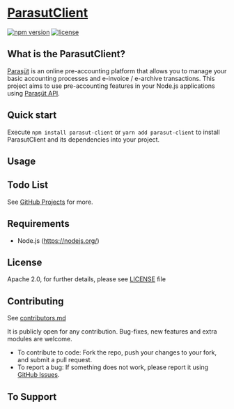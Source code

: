 # [ParasutClient](https://github.com/demirhancosku/parasut-nodejs-client)

[![npm version][npm-image]][npm-url]
[![license][license-image]][license-url]

## What is the ParasutClient?

[Paraşüt](https://https://www.parasut.com/) is an online pre-accounting platform that allows you to manage your basic accounting processes and e-invoice / e-archive transactions.
This project aims to use pre-accounting features in your Node.js applications using [Paraşüt API](https://apidocs.parasut.com).

## Quick start

Execute `npm install parasut-client` or `yarn add parasut-client` to install ParasutClient and its dependencies into your project.


## Usage


## Todo List

See [GitHub Projects](https://github.com/demirhancosku/parasut-nodejs-client/projects) for more.


## Requirements

* Node.js (https://nodejs.org/)


## License

Apache 2.0, for further details, please see [LICENSE](LICENSE) file


## Contributing

See [contributors.md](contributors.md)

It is publicly open for any contribution. Bug-fixes, new features and extra modules are welcome.

* To contribute to code: Fork the repo, push your changes to your fork, and submit a pull request.
* To report a bug: If something does not work, please report it using [GitHub Issues](https://github.com/demirhancosku/parasut-nodejs-client/issues).


## To Support

[npm-image]: https://img.shields.io/npm/v/parasut-client.svg?style=flat-square
[npm-download-image]: https://img.shields.io/npm/dt/parasut-client.svg?style=flat-square
[npm-url]: https://www.npmjs.com/package/parasut-client
[license-image]: https://img.shields.io/npm/l/parasut-client.svg?style=flat-square
[license-url]: https://github.com/demirhancosku/parasut-nodejs-client/blob/development/LICENSE